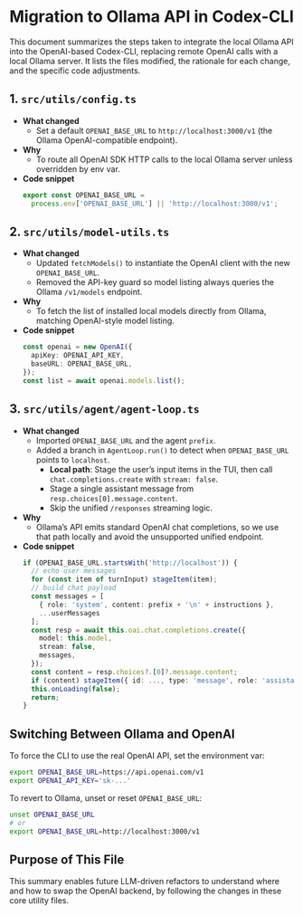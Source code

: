 # Migration to Ollama API in Codex-CLI

This document summarizes the steps taken to integrate the local Ollama API into the OpenAI-based
Codex-CLI, replacing remote OpenAI calls with a local Ollama server. It lists the files modified,
the rationale for each change, and the specific code adjustments.

## 1. `src/utils/config.ts`
- **What changed**
  - Set a default `OPENAI_BASE_URL` to `http://localhost:3000/v1` (the Ollama OpenAI-compatible endpoint).
- **Why**
  - To route all OpenAI SDK HTTP calls to the local Ollama server unless overridden by env var.
- **Code snippet**
  ```ts
  export const OPENAI_BASE_URL =
    process.env['OPENAI_BASE_URL'] || 'http://localhost:3000/v1';
  ```

## 2. `src/utils/model-utils.ts`
- **What changed**
  - Updated `fetchModels()` to instantiate the OpenAI client with the new `OPENAI_BASE_URL`.
  - Removed the API-key guard so model listing always queries the Ollama `/v1/models` endpoint.
- **Why**
  - To fetch the list of installed local models directly from Ollama, matching OpenAI-style model listing.
- **Code snippet**
  ```ts
  const openai = new OpenAI({
    apiKey: OPENAI_API_KEY,
    baseURL: OPENAI_BASE_URL,
  });
  const list = await openai.models.list();
  ```

## 3. `src/utils/agent/agent-loop.ts`
- **What changed**
  - Imported `OPENAI_BASE_URL` and the agent `prefix`.
  - Added a branch in `AgentLoop.run()` to detect when `OPENAI_BASE_URL` points to `localhost`.
    - **Local path**: Stage the user’s input items in the TUI, then call `chat.completions.create` with `stream: false`.
    - Stage a single assistant message from `resp.choices[0].message.content`.
    - Skip the unified `/responses` streaming logic.
- **Why**
  - Ollama’s API emits standard OpenAI chat completions, so we use that path locally and avoid the unsupported unified endpoint.
- **Code snippet**
  ```ts
  if (OPENAI_BASE_URL.startsWith('http://localhost')) {
    // echo user messages
    for (const item of turnInput) stageItem(item);
    // build chat payload
    const messages = [
      { role: 'system', content: prefix + '\n' + instructions },
      ...userMessages
    ];
    const resp = await this.oai.chat.completions.create({
      model: this.model,
      stream: false,
      messages,
    });
    const content = resp.choices?.[0]?.message.content;
    if (content) stageItem({ id: ..., type: 'message', role: 'assistant', content: [{type:'output_text',text:content}] });
    this.onLoading(false);
    return;
  }
  ```

## Switching Between Ollama and OpenAI
To force the CLI to use the real OpenAI API, set the environment var:
```bash
export OPENAI_BASE_URL=https://api.openai.com/v1
export OPENAI_API_KEY='sk-...'
```
To revert to Ollama, unset or reset `OPENAI_BASE_URL`:
```bash
unset OPENAI_BASE_URL
# or
export OPENAI_BASE_URL=http://localhost:3000/v1
```

## Purpose of This File
This summary enables future LLM-driven refactors to understand where and how to swap
the OpenAI backend, by following the changes in these core utility files.